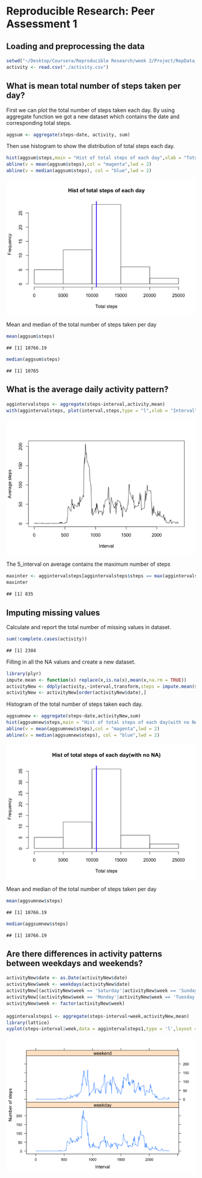 # Reproducible Research: Peer Assessment 1


## Loading and preprocessing the data

```r
setwd("~/Desktop/Coursera/Reproducible Research/week 2/Project/RepData_PeerAssessment1/")
activity <- read.csv("./activity.csv")
```


## What is mean total number of steps taken per day?
First we can plot the total number of steps taken each day.
By using aggregate function we got a new dataset which contains the date and corresponding total steps.

```r
aggsum <- aggregate(steps~date, activity, sum)
```

Then use histogram to show the distribution of total steps each day.

```r
hist(aggsum$steps,main = "Hist of total steps of each day",xlab = "Total steps")
abline(v = mean(aggsum$steps),col = "magenta",lwd = 2)
abline(v = median(aggsum$steps), col = "blue",lwd = 2)
```

![](PA1_template_files/figure-html/unnamed-chunk-3-1.png)<!-- -->

Mean and median of the total number of steps taken per day

```r
mean(aggsum$steps)
```

```
## [1] 10766.19
```

```r
median(aggsum$steps)
```

```
## [1] 10765
```


## What is the average daily activity pattern?

```r
aggintervalsteps <- aggregate(steps~interval,activity,mean)
with(aggintervalsteps, plot(interval,steps,type = "l",xlab = "Interval", ylab = "Average steps"))
```

![](PA1_template_files/figure-html/unnamed-chunk-5-1.png)<!-- -->

The 5_interval on average contains the maximum number of steps

```r
maxinter <- aggintervalsteps[aggintervalsteps$steps == max(aggintervalsteps$steps),"interval"]
maxinter
```

```
## [1] 835
```


## Imputing missing values
Calculate and report the total number of missing values in dataset.

```r
sum(!complete.cases(activity))
```

```
## [1] 2304
```

Filling in all the NA values and create a new dataset.

```r
library(plyr)
impute.mean <- function(x) replace(x,is.na(x),mean(x,na.rm = TRUE))
activityNew <- ddply(activity,~interval,transform,steps = impute.mean(steps))
activityNew <- activityNew[order(activityNew$date),]
```

Histogram of the total number of steps taken each day.

```r
aggsumnew <- aggregate(steps~date,activityNew,sum)
hist(aggsumnew$steps,main = "Hist of total steps of each day(with no NA)",xlab = "Total steps")
abline(v = mean(aggsumnew$steps),col = "magenta",lwd = 2)
abline(v = median(aggsumnew$steps), col = "blue",lwd = 2)
```

![](PA1_template_files/figure-html/unnamed-chunk-9-1.png)<!-- -->

Mean and median of the total number of steps taken per day

```r
mean(aggsumnew$steps)
```

```
## [1] 10766.19
```

```r
median(aggsumnew$steps)
```

```
## [1] 10766.19
```


## Are there differences in activity patterns between weekdays and weekends?

```r
activityNew$date <- as.Date(activityNew$date)
activityNew$week <- weekdays(activityNew$date)
activityNew[(activityNew$week == 'Saturday'|activityNew$week == 'Sunday'),]$week <- 'weekend'
activityNew[(activityNew$week == 'Monday'|activityNew$week == 'Tuesday'|activityNew$week == 'Thursday'|activityNew$week == 'Wednesday'|activityNew$week == 'Friday'),]$week <- 'weekday'
activityNew$week <- factor(activityNew$week)

aggintervalsteps1 <- aggregate(steps~interval+week,activityNew,mean)
library(lattice)
xyplot(steps~interval|week,data = aggintervalsteps1,type = 'l',layout = c(1,2),xlab = "Interval",ylab = "Number of steps")
```

![](PA1_template_files/figure-html/unnamed-chunk-11-1.png)<!-- -->
